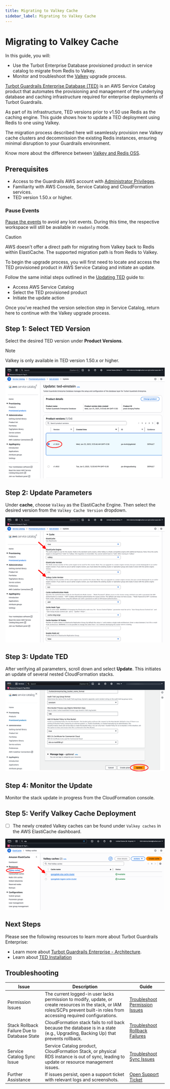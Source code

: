 ```yaml
---
title: Migrating to Valkey Cache
sidebar_label: Migrating to Valkey Cache
---
```


# Migrating to Valkey Cache

<!-- # Migrating ElastiCache for Valkey - Refer https://aws.amazon.com/elasticache/what-is-valkey/-->

In this guide, you will:

- Use the Turbot Enterprise Database provisioned product in service catalog to migrate from Redis to Valkey.
- Monitor and troubleshoot the [Valkey](https://aws.amazon.com/elasticache/what-is-valkey/) upgrade process.


[Turbot Guardrails Enterprise Database (TED)](/guardrails/docs/reference/glossary#turbot-guardrails-enterprise-database-ted) is an AWS Service Catalog product that automates the provisioning and management of the underlying database and caching infrastructure required for enterprise deployments of Turbot Guardrails.

As part of its infrastructure, TED versions prior to v1.50 use Redis as the caching engine. This guide shows how to update a TED deployment using Redis to one using Valkey.

The migration process described here will seamlessly provision new Valkey cache clusters and decommission the existing Redis instances, ensuring minimal disruption to your Guardrails environment.

Know more about the difference between [Valkey and Redis OSS](https://aws.amazon.com/elasticache/what-is-valkey/).

## Prerequisites

- Access to the Guardrails AWS account with [Administrator Privileges](/guardrails/docs/enterprise/FAQ/admin-permissions).
- Familiarity with AWS Console, Service Catalog and CloudFormation services.
- TED version 1.50.x or higher.

### Pause Events

[Pause the events](/guardrails/docs/guides/hosting-guardrails/troubleshooting/pause-events#pause-event-processing) to avoid any lost events. During this time, the respective workspace will still be available in `readonly` mode.

>[!CAUTION]
> AWS doesn't offer a direct path for migrating from Valkey back to Redis within ElastiCache. The supported migration path is from Redis to Valkey.

To begin the upgrade process, you will first need to locate and access the TED provisioned product in AWS Service Catalog and initiate an update.

Follow the same initial steps outlined in the [Updating TED](/guardrails/docs/runbooks/enterprise-install/update-ted) guide to:
- Access AWS Service Catalog
- Select the TED provisioned product
- Initiate the update action

Once you’ve reached the version selection step in Service Catalog, return here to continue with the Valkey upgrade process.

## Step 1: Select TED Version

Select the desired TED version under **Product Versions**.

> [!NOTE]
> Valkey is only available in TED version 1.50.x or higher.

![Select TED Version](./service-catalog-select-ted-version.png)

## Step 2: Update Parameters

Under **cache**, choose `Valkey` as the ElastiCache Engine. Then select the desired version from the `Valkey Cache Version` dropdown.

![Valkey Parameters Update](./service-catalog-ted-update-parameters.png)

## Step 3: Update TED

After verifying all parameters, scroll down and select **Update**. This initiates an update of several nested CloudFormation stacks.

![Select Update](./service-catalog-ted-update-action.png)

## Step 4: Monitor the Update

Monitor the stack update in progress from the CloudFormation console.

## Step 5: Verify Valkey Cache Deployment

* [ ] The newly created Valkey caches can be found under `Valkey caches` in the AWS ElastiCache dashboard.

![Verify Status](./aws-valkey-cache-complete.png)

## Next Steps

Please see the following resources to learn more about Turbot Guardrails Enterprise:

* Learn more about [Turbot Guardrails Enterprise - Architecture](/guardrails/docs/enterprise/architecture).
* Learn about [TED Installation](/guardrails/docs/enterprise/installation/ted-installation)

## Troubleshooting

| Issue                                        | Description                                                                                                                                                                       | Guide                                                                                                                                    |
| -------------------------------------------- | --------------------------------------------------------------------------------------------------------------------------------------------------------------------------------- | ---------------------------------------------------------------------------------------------------------------------------------------- |
| Permission Issues                            | The current logged-in user lacks permission to modify, update, or create resources in the stack, or IAM roles/SCPs prevent built-in roles from accessing required configurations. | [Troubleshoot Permission Issues](/guardrails/docs/enterprise/FAQ/admin-permissions#aws-permissions-for-turbot-guardrails-administrators) |
| Stack Rollback Failure Due to Database State | CloudFormation stack fails to roll back because the database is in a state (e.g., Upgrading, Backing Up) that prevents rollback.                                                  | [Troubleshoot Rollback Failures](guides/hosting-guardrails/troubleshooting/database-instance-not-in-available-state)                     |
| Service Catalog Sync Issue                   | Service Catalog product, CloudFormation Stack, or physical RDS instance is out of sync, leading to update or resource management issues.                                          | [Troubleshoot Sync Issues](guides/hosting-guardrails/troubleshooting/service-catalog-out-of-sync)                                        |
| Further Assistance                           | If issues persist, open a support ticket with relevant logs and screenshots.                                                                                                      | [Open Support Ticket](https://support.turbot.com)                                                                                        |
